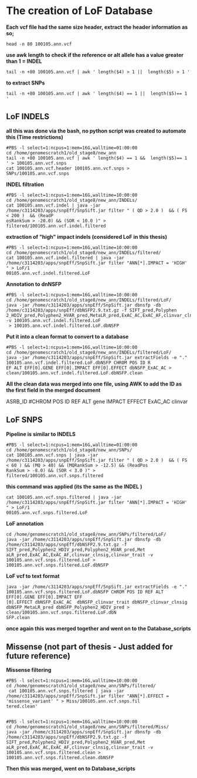 # The creation of LoF Database


**Each vcf file had the same size header, extract the header information as so;** 
```
head -n 80 100105.ann.vcf 
```

**use awk length to check if the reference or alt allele has a value greater than 1 = INDEL**
```
tail -n +80 100105.ann.vcf | awk ' length($4) > 1 ||  length($5) > 1 '
```

**to extract SNPs** 
```
tail -n +80 100105.ann.vcf | awk ' length($4) == 1 ||  length($5)== 1 '
```


## LoF INDELS

**all this was done via the bash, no python script was created to automate this (Time restrictions)**
```
#PBS -l select=1:ncpus=1:mem=16G,walltime=01:00:00
cd /home/genomescratch1/old_stage8/new_ann
tail -n +80 100105.ann.vcf | awk ' length($4) == 1 &&  length($5)== 1 ' > 100105.ann.vcf.snps 
cat 100105.ann.vcf.header 100105.ann.vcf.snps > SNPs/100105.ann.vcf.snps
```

**INDEL filtration**
```
#PBS -l select=1:ncpus=1:mem=16G,walltime=10:00:00
cd /home/genomescratch1/old_stage8/new_ann/INDELs/
cat 100105.ann.vcf.indel | java -jar /home/c3114203/apps/snpEff/SnpSift.jar filter " ( QD > 2.0 )  && ( FS < 200 )  && (ReadP
osRankSum > -20.0) && (SOR < 10.0 )" > filtered/100105.ann.vcf.indel.filtered 
```

**extraction of "high" impact indels (considered LoF in this thesis)**
```
#PBS -l select=1:ncpus=1:mem=16G,walltime=10:00:00
cd /home/genomescratch1/old_stage8/new_ann/INDELs/filtered/
cat 100105.ann.vcf.indel.filtered | java -jar /home/c3114203/apps/snpEff/SnpSift.jar filter "ANN[*].IMPACT = 'HIGH' " > LoF/1
00105.ann.vcf.indel.filtered.LoF 
```

**Annotation to dnNSFP**
```
#PBS -l select=1:ncpus=1:mem=16G,walltime=10:00:00
cd /home/genomescratch1/old_stage8/new_ann/INDELs/filtered/LoF/
java -jar /home/c3114203/apps/snpEff/SnpSift.jar dbnsfp -db /home/c3114203/apps/snpEff/dbNSFP2.9.txt.gz -f SIFT_pred,Polyphen
2_HDIV_pred,Polyphen2_HVAR_pred,MetaLR_pred,ExAC_AC,ExAC_AF,clinvar_clnsig,clinvar_trait -v 100105.ann.vcf.indel.filtered.LoF
 > 100105.ann.vcf.indel.filtered.LoF.dbNSFP
```

**Put it into a clean format to convert to a database**
``` 
#PBS -l select=1:ncpus=1:mem=16G,walltime=10:00:00
cd /home/genomescratch1/old_stage8/new_ann/INDELs/filtered/LoF/
java -jar /home/c3114203/apps/snpEff/SnpSift.jar extractFields -e "." 100105.ann.vcf.indel.filtered.LoF.dbNSFP CHROM POS ID R
EF ALT EFF[0].GENE EFF[0].IMPACT EFF[0].EFFECT dbNSFP_ExAC_AC > clean/100105.ann.vcf.indel.filtered.LoF.dbNSFP.clean
```

**All the clean data was merged into one file, using AWK to add the ID as the first field in the merged document**

ASRB_ID	#CHROM	POS	ID	REF	ALT	gene	IMPACT	EFFECT	ExAC_AC	clinvar



## LoF SNPS  

**Pipeline is similar to INDELS** 

```
#PBS -l select=1:ncpus=1:mem=16G,walltime=01:00:00
cd /home/genomescratch1/old_stage8/new_ann/SNPs/
cat 100105.ann.vcf.snps | java -jar /home/c3114203/apps/snpEff/SnpSift.jar filter " ( QD > 2.0 )  && ( FS < 60 ) && (MQ > 40) && (MQRankSum > -12.5) && (ReadPos
RankSum > -8.0) && (SOR < 3.0 )" > filtered/100105.ann.vcf.snps.filtered

```

**this command was applied (its the same as the INDEL  )**

```
cat 100105.ann.vcf.snps.filtered | java -jar /home/c3114203/apps/snpEff/SnpSift.jar filter "ANN[*].IMPACT = 'HIGH' " > LoF/1
00105.ann.vcf.snps.filtered.LoF 
```




**LoF annotation**
``` 
cd /home/genomescratch1/old_stage8/new_ann/SNPs/filtered/LoF/ 
java -jar /home/c3114203/apps/snpEff/SnpSift.jar dbnsfp -db /home/c3114203/apps/snpEff/dbNSFP2.9.txt.gz -f SIFT_pred,Polyphen2_HDIV_pred,Polyphen2_HVAR_pred,Met
aLR_pred,ExAC_AC,ExAC_AF,clinvar_clnsig,clinvar_trait -v 100105.ann.vcf.snps.filtered.LoF > 100105.ann.vcf.snps.filtered.LoF.dbNSFP
```


**LoF vcf to text format** 
```
java -jar /home/c3114203/apps/snpEff/SnpSift.jar extractFields -e "." 100105.ann.vcf.snps.filtered.LoF.dbNSFP CHROM POS ID REF ALT EFF[0].GENE EFF[0].IMPACT EFF
[0].EFFECT dbNSFP_ExAC_AC  dbNSFP_clinvar_trait dbNSFP_clinvar_clnsig dbNSFP_MetaLR_pred dbNSFP_Polyphen2_HDIV_pred > clean/100105.ann.vcf.snps.filtered.LoF.dbN
SFP.clean

```

**once again this was merged together and went on to the Database_scripts**


## Missense (not part of thesis - Just added for future reference) 

**Missense filtering**

```
#PBS -l select=1:ncpus=1:mem=16G,walltime=10:00:00
cd /home/genomescratch1/old_stage8/new_ann/SNPs/filtered/
 cat 100105.ann.vcf.snps.filtered | java -jar /home/c3114203/apps/snpEff/SnpSift.jar filter "ANN[*].EFFECT = 'missense_variant' " > Miss/100105.ann.vcf.snps.fil
tered.clean' 


#PBS -l select=1:ncpus=1:mem=16G,walltime=10:00:00
cd /home/genomescratch1/old_stage8/new_ann/SNPs/filtered/Miss/
java -jar /home/c3114203/apps/snpEff/SnpSift.jar dbnsfp -db /home/c3114203/apps/snpEff/dbNSFP2.9.txt.gz -f SIFT_pred,Polyphen2_HDIV_pred,Polyphen2_HVAR_pred,Met
aLR_pred,ExAC_AC,ExAC_AF,clinvar_clnsig,clinvar_trait -v 100105.ann.vcf.snps.filtered.clean > 100105.ann.vcf.snps.filtered.clean.dbNSFP
```


**Then this was merged, went on to Database_scripts**



